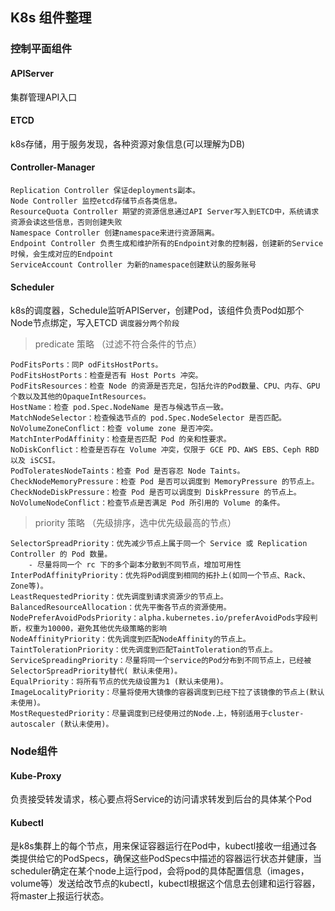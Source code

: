 ## K8s 组件整理

### 控制平面组件

#### APIServer

集群管理API入口

#### ETCD

k8s存储，用于服务发现，各种资源对象信息(可以理解为DB)

#### Controller-Manager

	Replication Controller 保证deployments副本。
	Node Controller 监控etcd存储节点各类信息。
	ResourceQuota Controller 期望的资源信息通过API Server写入到ETCD中，系统请求资源会读这些信息，否则创建失败
	Namespace Controller 创建namespace来进行资源隔离。
	Endpoint Controller 负责生成和维护所有的Endpoint对象的控制器，创建新的Service时候，会生成对应的Endpoint
	ServiceAccount Controller 为新的namespace创建默认的服务账号

#### Scheduler

k8s的调度器，Schedule监听APIServer，创建Pod，该组件负责Pod如那个Node节点绑定，写入ETCD `调度器分两个阶段`

> predicate 策略 （过滤不符合条件的节点）

    PodFitsPorts：同P odFitsHostPorts。
    PodFitsHostPorts：检查是否有 Host Ports 冲突。
    PodFitsResources：检查 Node 的资源是否充足，包括允许的Pod数量、CPU、内存、GPU个数以及其他的OpaqueIntResources。
    HostName：检查 pod.Spec.NodeName 是否与候选节点一致。
    MatchNodeSelector：检查候选节点的 pod.Spec.NodeSelector 是否匹配。
    NoVolumeZoneConflict：检查 volume zone 是否冲突。
    MatchInterPodAffinity：检查是否匹配 Pod 的亲和性要求。
    NoDiskConflict：检查是否存在 Volume 冲突，仅限于 GCE PD、AWS EBS、Ceph RBD以及 iSCSI。
    PodToleratesNodeTaints：检查 Pod 是否容忍 Node Taints。
    CheckNodeMemoryPressure：检查 Pod 是否可以调度到 MemoryPressure 的节点上。
    CheckNodeDiskPressure：检查 Pod 是否可以调度到 DiskPressure 的节点上。
    NoVolumeNodeConflict：检查节点是否满足 Pod 所引用的 Volume 的条件。

> priority 策略 （先级排序，选中优先级最高的节点）

    SelectorSpreadPriority：优先减少节点上属于同一个 Service 或 Replication Controller 的 Pod 数量。
    	- 尽量将同一个 rc 下的多个副本分散到不同节点，增加可用性
    InterPodAffinityPriority：优先将Pod调度到相同的拓扑上(如同一个节点、Rack、Zone等)。
    LeastRequestedPriority：优先调度到请求资源少的节点上。
    BalancedResourceAllocation：优先平衡各节点的资源使用。
    NodePreferAvoidPodsPriority：alpha.kubernetes.io/preferAvoidPods字段判断，权重为10000，避免其他优先级策略的影响
    NodeAffinityPriority：优先调度到匹配NodeAffinity的节点上。
    TaintTolerationPriority：优先调度到匹配TaintToleration的节点上。
    ServiceSpreadingPriority：尽量将同一个service的Pod分布到不同节点上，已经被SelectorSpreadPriority替代( 默认未使用)。
    EqualPriority：将所有节点的优先级设置为1 (默认未使用)。
    ImageLocalityPriority：尽量将使用大镜像的容器调度到已经下拉了该镜像的节点上(默认未使用)。
    MostRequestedPriority：尽量调度到已经使用过的Node.上，特别适用于cluster-autoscaler (默认未使用)。

### Node组件

#### Kube-Proxy

负责接受转发请求，核心要点将Service的访问请求转发到后台的具体某个Pod

#### Kubectl

是k8s集群上的每个节点，用来保证容器运行在Pod中，kubectl接收一组通过各类提供给它的PodSpecs，确保这些PodSpecs中描述的容器运行状态并健康，当scheduler确定在某个node上运行pod，会将pod的具体配置信息（images，volume等）发送给改节点的kubectl，kubectl根据这个信息去创建和运行容器，将master上报运行状态。
